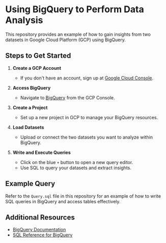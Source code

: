 # Using BigQuery to Perform Data Analysis

This repository provides an example of how to gain insights from two datasets in Google Cloud Platform (GCP) using BigQuery.

## Steps to Get Started

1. **Create a GCP Account**
   - If you don't have an account, sign up at [Google Cloud Console](https://console.cloud.google.com/).

2. **Access BigQuery**
   - Navigate to [BigQuery](https://console.cloud.google.com/bigquery) from the GCP Console.

3. **Create a Project**
   - Set up a new project in GCP to manage your BigQuery resources.

4. **Load Datasets**
   - Upload or connect the two datasets you want to analyze within BigQuery.

5. **Write and Execute Queries**
   - Click on the blue `+` button to open a new query editor.
   - Use SQL to query your datasets and extract insights.

## Example Query
Refer to the `Query.sql` file in this repository for an example of how to write SQL queries in BigQuery and access tables effectively.

## Additional Resources
- [BigQuery Documentation](https://cloud.google.com/bigquery/docs/)
- [SQL Reference for BigQuery](https://cloud.google.com/bigquery/docs/reference/standard-sql/)
